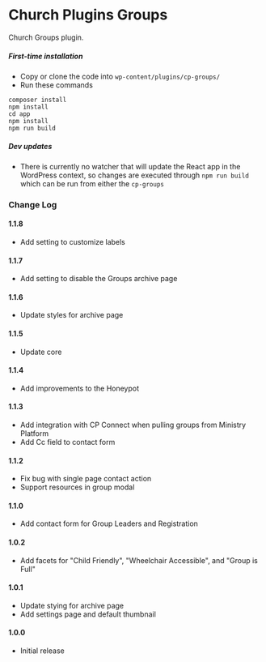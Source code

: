 # Church Plugins Groups
Church Groups plugin.

##### First-time installation  #####

- Copy or clone the code into `wp-content/plugins/cp-groups/`
- Run these commands
```
composer install
npm install
cd app
npm install
npm run build
```

##### Dev updates  #####

- There is currently no watcher that will update the React app in the WordPress context, so changes are executed through `npm run build` which can be run from either the `cp-groups`

### Change Log

#### 1.1.8
* Add setting to customize labels

#### 1.1.7
* Add setting to disable the Groups archive page

#### 1.1.6
* Update styles for archive page

#### 1.1.5
* Update core

#### 1.1.4
* Add improvements to the Honeypot

#### 1.1.3
* Add integration with CP Connect when pulling groups from Ministry Platform
* Add Cc field to contact form

#### 1.1.2
* Fix bug with single page contact action
* Support resources in group modal

#### 1.1.0
* Add contact form for Group Leaders and Registration

#### 1.0.2
* Add facets for "Child Friendly", "Wheelchair Accessible", and "Group is Full"

#### 1.0.1
* Update stying for archive page
* Add settings page and default thumbnail

#### 1.0.0
* Initial release
